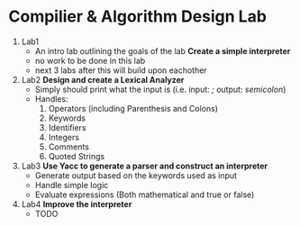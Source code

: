 
# Compilier & Algorithm Design Lab

1. Lab1
    - An intro lab outlining the goals of the lab **Create a simple interpreter**
    - no work to be done in this lab
    - next 3 labs after this will build upon eachother
2. Lab2 **Design and create a Lexical Analyzer**
    - Simply should print what the input is (i.e. input: *;*  output: *semicolon*)
    - Handles:
        1. Operators (including Parenthesis and Colons)
        2. Keywords
        3. Identifiers
        4. Integers
        5. Comments
        6. Quoted Strings
3. Lab3 **Use Yacc to generate a parser and construct an interpreter**
    - Generate output based on the keywords used as input
    - Handle simple logic
    - Evaluate expressions (Both mathematical and true or false)
4. Lab4 **Improve the interpreter**
    - TODO